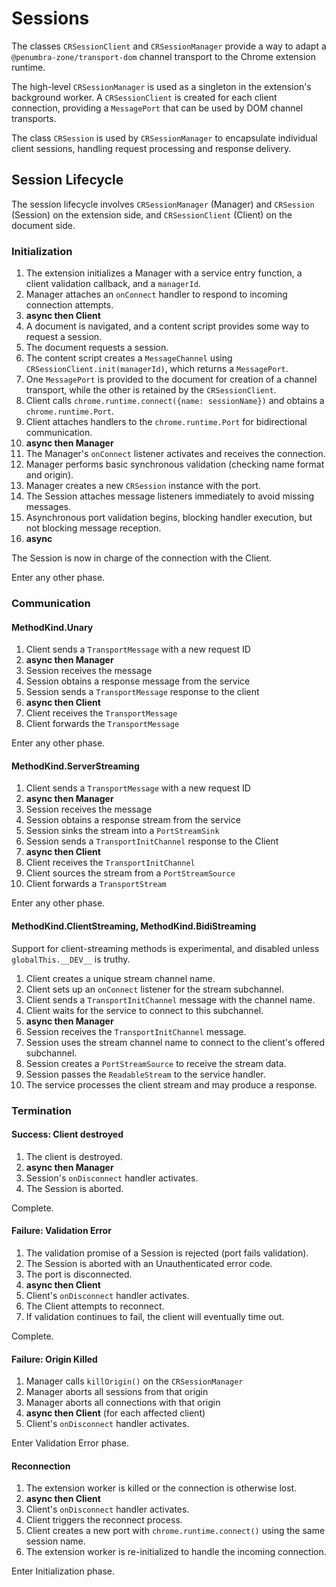 # Sessions

The classes `CRSessionClient` and `CRSessionManager` provide a way to adapt a `@penumbra-zone/transport-dom` channel transport to the Chrome extension runtime.

The high-level `CRSessionManager` is used as a singleton in the extension's background worker. A `CRSessionClient` is created for each client connection, providing a `MessagePort` that can be used by DOM channel transports.

The class `CRSession` is used by `CRSessionManager` to encapsulate individual client sessions, handling request processing and response delivery.

## Session Lifecycle

The session lifecycle involves `CRSessionManager` (Manager) and `CRSession` (Session) on the extension side, and `CRSessionClient` (Client) on the document side.

### Initialization

1. The extension initializes a Manager with a service entry function, a client validation callback, and a `managerId`.
2. Manager attaches an `onConnect` handler to respond to incoming connection attempts.
3. **async then Client**
4. A document is navigated, and a content script provides some way to request a session.
5. The document requests a session.
6. The content script creates a `MessageChannel` using `CRSessionClient.init(managerId)`, which returns a `MessagePort`.
7. One `MessagePort` is provided to the document for creation of a channel transport, while the other is retained by the `CRSessionClient`.
8. Client calls `chrome.runtime.connect({name: sessionName})` and obtains a `chrome.runtime.Port`.
9. Client attaches handlers to the `chrome.runtime.Port` for bidirectional communication.
10. **async then Manager**
11. The Manager's `onConnect` listener activates and receives the connection.
12. Manager performs basic synchronous validation (checking name format and origin).
13. Manager creates a new `CRSession` instance with the port.
14. The Session attaches message listeners immediately to avoid missing messages.
15. Asynchronous port validation begins, blocking handler execution, but not blocking message reception.
16. **async**

The Session is now in charge of the connection with the Client.

Enter any other phase.

### Communication

#### MethodKind.Unary

1. Client sends a `TransportMessage` with a new request ID
2. **async then Manager**
3. Session receives the message
4. Session obtains a response message from the service
5. Session sends a `TransportMessage` response to the client
6. **async then Client**
7. Client receives the `TransportMessage`
8. Client forwards the `TransportMessage`

Enter any other phase.

#### MethodKind.ServerStreaming

1. Client sends a `TransportMessage` with a new request ID
2. **async then Manager**
3. Session receives the message
4. Session obtains a response stream from the service
5. Session sinks the stream into a `PortStreamSink`
6. Session sends a `TransportInitChannel` response to the Client
7. **async then Client**
8. Client receives the `TransportInitChannel`
9. Client sources the stream from a `PortStreamSource`
10. Client forwards a `TransportStream`

Enter any other phase.

#### MethodKind.ClientStreaming, MethodKind.BidiStreaming

Support for client-streaming methods is experimental, and disabled unless `globalThis.__DEV__` is truthy.

1. Client creates a unique stream channel name.
2. Client sets up an `onConnect` listener for the stream subchannel.
3. Client sends a `TransportInitChannel` message with the channel name.
4. Client waits for the service to connect to this subchannel.
5. **async then Manager**
6. Session receives the `TransportInitChannel` message.
7. Session uses the stream channel name to connect to the client's offered subchannel.
8. Session creates a `PortStreamSource` to receive the stream data.
9. Session passes the `ReadableStream` to the service handler.
10. The service processes the client stream and may produce a response.

### Termination

#### Success: Client destroyed

1. The client is destroyed.
2. **async then Manager**
3. Session's `onDisconnect` handler activates.
4. The Session is aborted.

Complete.

#### Failure: Validation Error

1. The validation promise of a Session is rejected (port fails validation).
2. The Session is aborted with an Unauthenticated error code.
3. The port is disconnected.
4. **async then Client**
5. Client's `onDisconnect` handler activates.
6. The Client attempts to reconnect.
7. If validation continues to fail, the client will eventually time out.

Complete.

#### Failure: Origin Killed

1. Manager calls `killOrigin()` on the `CRSessionManager`
2. Manager aborts all sessions from that origin
3. Manager aborts all connections with that origin
4. **async then Client** (for each affected client)
5. Client's `onDisconnect` handler activates.

Enter Validation Error phase.

#### Reconnection

1. The extension worker is killed or the connection is otherwise lost.
2. **async then Client**
3. Client's `onDisconnect` handler activates.
4. Client triggers the reconnect process.
5. Client creates a new port with `chrome.runtime.connect()` using the same session name.
6. The extension worker is re-initialized to handle the incoming connection.

Enter Initialization phase.
